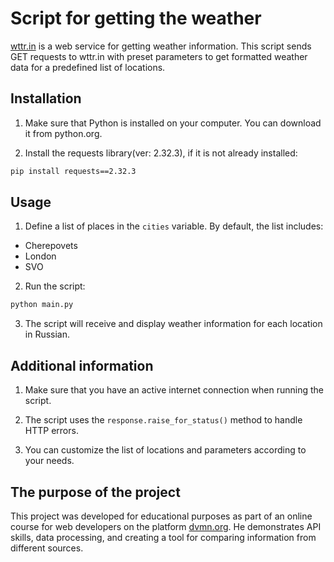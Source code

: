 # Script for getting the weather

[wttr.in](https://wttr.in/) is a web service for getting weather information. This script sends GET requests to wttr.in with preset parameters to get formatted weather data for a predefined list of locations.

## Installation

1. Make sure that Python is installed on your computer. You can download it from python.org.

2. Install the requests library(ver: 2.32.3), if it is not already installed:
```bash
pip install requests==2.32.3
```
## Usage

1. Define a list of places in the `cities` variable. By default, the list includes:

* Cherepovets
* London
* SVO

2. Run the script:
```bash
python main.py
```
3. The script will receive and display weather information for each location in Russian.

## Additional information

1. Make sure that you have an active internet connection when running the script.

2. The script uses the `response.raise_for_status()` method to handle HTTP errors.

3. You can customize the list of locations and parameters according to your needs.

## The purpose of the project

This project was developed for educational purposes as part of an online course for web developers on the platform [dvmn.org](https://dvmn.org/). He demonstrates API skills, data processing, and creating a tool for comparing information from different sources.
